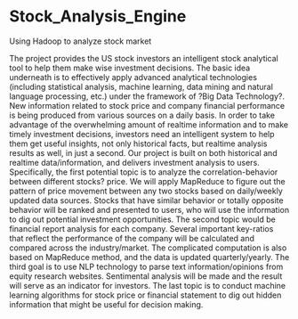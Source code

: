 # Stock_Analysis_Engine
Using Hadoop to analyze stock market


The project provides the US stock investors an intelligent stock analytical tool to help them make wise investment decisions. The basic idea underneath is to effectively apply advanced analytical technologies (including statistical analysis, machine learning, data mining and natural language processing, etc.) under the framework of ?Big Data Technology?. New information related to stock price and company financial performance is being produced from various sources on a daily basis. In order to take advantage of the overwhelming amount of realtime information and to make timely investment decisions, investors need an intelligent system to help them get useful insights, not only historical facts, but realtime analysis results as well, in just a second. Our project is built on both historical and realtime data/information, and delivers investment analysis to users. Specifically, the first potential topic is to analyze the correlation-behavior between different stocks? price. We will apply MapReduce to figure out the pattern of price movement between any two stocks based on daily/weekly updated data sources. Stocks that have similar behavior or totally opposite behavior will be ranked and presented to users, who will use the information to dig out potential investment opportunities. The second topic would be financial report analysis for each company. Several important key-ratios that reflect the performance of the company will be calculated and compared across the industry/market. The complicated computation is also based on MapReduce method, and the data is updated quarterly/yearly. The third goal is to use NLP technology to parse text information/opinions from equity research websites. Sentimental analysis will be made and the result will serve as an indicator for investors. The last topic is to conduct machine learning algorithms for stock price or financial statement to dig out hidden information that might be useful for decision making.